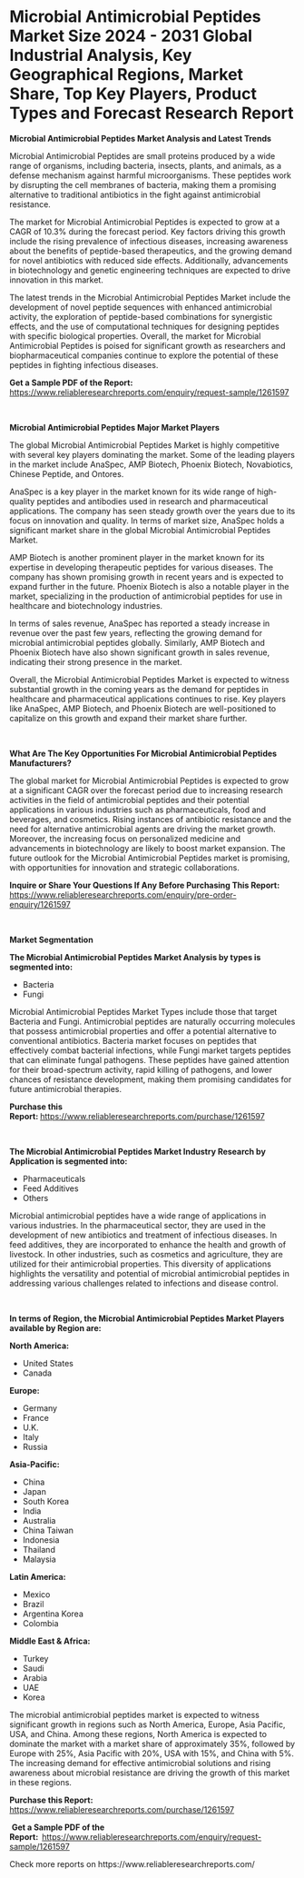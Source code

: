 <p><h1>Microbial Antimicrobial Peptides Market Size 2024 - 2031 Global Industrial Analysis, Key Geographical Regions, Market Share, Top Key Players, Product Types and Forecast Research Report</h1></p><p><strong>Microbial Antimicrobial Peptides Market Analysis and Latest Trends</strong></p>
<p><p>Microbial Antimicrobial Peptides are small proteins produced by a wide range of organisms, including bacteria, insects, plants, and animals, as a defense mechanism against harmful microorganisms. These peptides work by disrupting the cell membranes of bacteria, making them a promising alternative to traditional antibiotics in the fight against antimicrobial resistance.</p><p>The market for Microbial Antimicrobial Peptides is expected to grow at a CAGR of 10.3% during the forecast period. Key factors driving this growth include the rising prevalence of infectious diseases, increasing awareness about the benefits of peptide-based therapeutics, and the growing demand for novel antibiotics with reduced side effects. Additionally, advancements in biotechnology and genetic engineering techniques are expected to drive innovation in this market.</p><p>The latest trends in the Microbial Antimicrobial Peptides Market include the development of novel peptide sequences with enhanced antimicrobial activity, the exploration of peptide-based combinations for synergistic effects, and the use of computational techniques for designing peptides with specific biological properties. Overall, the market for Microbial Antimicrobial Peptides is poised for significant growth as researchers and biopharmaceutical companies continue to explore the potential of these peptides in fighting infectious diseases.</p></p>
<p><strong>Get a Sample PDF of the Report:&nbsp;</strong> <a href="https://www.reliableresearchreports.com/enquiry/request-sample/1261597">https://www.reliableresearchreports.com/enquiry/request-sample/1261597</a></p>
<p>&nbsp;</p>
<p><strong>Microbial Antimicrobial Peptides Major Market Players</strong></p>
<p><p>The global Microbial Antimicrobial Peptides Market is highly competitive with several key players dominating the market. Some of the leading players in the market include AnaSpec, AMP Biotech, Phoenix Biotech, Novabiotics, Chinese Peptide, and Ontores.</p><p>AnaSpec is a key player in the market known for its wide range of high-quality peptides and antibodies used in research and pharmaceutical applications. The company has seen steady growth over the years due to its focus on innovation and quality. In terms of market size, AnaSpec holds a significant market share in the global Microbial Antimicrobial Peptides Market.</p><p>AMP Biotech is another prominent player in the market known for its expertise in developing therapeutic peptides for various diseases. The company has shown promising growth in recent years and is expected to expand further in the future. Phoenix Biotech is also a notable player in the market, specializing in the production of antimicrobial peptides for use in healthcare and biotechnology industries.</p><p>In terms of sales revenue, AnaSpec has reported a steady increase in revenue over the past few years, reflecting the growing demand for microbial antimicrobial peptides globally. Similarly, AMP Biotech and Phoenix Biotech have also shown significant growth in sales revenue, indicating their strong presence in the market.</p><p>Overall, the Microbial Antimicrobial Peptides Market is expected to witness substantial growth in the coming years as the demand for peptides in healthcare and pharmaceutical applications continues to rise. Key players like AnaSpec, AMP Biotech, and Phoenix Biotech are well-positioned to capitalize on this growth and expand their market share further.</p></p>
<p>&nbsp;</p>
<p><strong>What Are The Key Opportunities For Microbial Antimicrobial Peptides Manufacturers?</strong></p>
<p><p>The global market for Microbial Antimicrobial Peptides is expected to grow at a significant CAGR over the forecast period due to increasing research activities in the field of antimicrobial peptides and their potential applications in various industries such as pharmaceuticals, food and beverages, and cosmetics. Rising instances of antibiotic resistance and the need for alternative antimicrobial agents are driving the market growth. Moreover, the increasing focus on personalized medicine and advancements in biotechnology are likely to boost market expansion. The future outlook for the Microbial Antimicrobial Peptides market is promising, with opportunities for innovation and strategic collaborations.</p></p>
<p><strong>Inquire or Share Your Questions If Any Before Purchasing This Report:</strong> <a href="https://www.reliableresearchreports.com/enquiry/pre-order-enquiry/1261597">https://www.reliableresearchreports.com/enquiry/pre-order-enquiry/1261597</a></p>
<p>&nbsp;</p>
<p><strong>Market Segmentation</strong></p>
<p><strong>The Microbial Antimicrobial Peptides Market Analysis by types is segmented into:</strong></p>
<p><ul><li>Bacteria</li><li>Fungi</li></ul></p>
<p><p>Microbial Antimicrobial Peptides Market Types include those that target Bacteria and Fungi. Antimicrobial peptides are naturally occurring molecules that possess antimicrobial properties and offer a potential alternative to conventional antibiotics. Bacteria market focuses on peptides that effectively combat bacterial infections, while Fungi market targets peptides that can eliminate fungal pathogens. These peptides have gained attention for their broad-spectrum activity, rapid killing of pathogens, and lower chances of resistance development, making them promising candidates for future antimicrobial therapies.</p></p>
<p><strong>Purchase this Report:&nbsp;</strong><a href="https://www.reliableresearchreports.com/purchase/1261597">https://www.reliableresearchreports.com/purchase/1261597</a></p>
<p>&nbsp;</p>
<p><strong>The Microbial Antimicrobial Peptides Market Industry Research by Application is segmented into:</strong></p>
<p><ul><li>Pharmaceuticals</li><li>Feed Additives</li><li>Others</li></ul></p>
<p><p>Microbial antimicrobial peptides have a wide range of applications in various industries. In the pharmaceutical sector, they are used in the development of new antibiotics and treatment of infectious diseases. In feed additives, they are incorporated to enhance the health and growth of livestock. In other industries, such as cosmetics and agriculture, they are utilized for their antimicrobial properties. This diversity of applications highlights the versatility and potential of microbial antimicrobial peptides in addressing various challenges related to infections and disease control.</p></p>
<p>&nbsp;</p>
<p><strong>In terms of Region, the Microbial Antimicrobial Peptides Market Players available by Region are:</strong></p>
<p>
    <p> <strong> North America: </strong>
        <ul>
            <li>United States</li>
            <li>Canada</li>
        </ul>
        </p> 
    <p> <strong> Europe: </strong>
        <ul>
            <li>Germany</li>
            <li>France</li>
            <li>U.K.</li>
            <li>Italy</li>
            <li>Russia</li>
        </ul>
        </p> 
    <p> <strong> Asia-Pacific: </strong>
        <ul>
            <li>China</li>
            <li>Japan</li>
            <li>South Korea</li>
            <li>India</li>
            <li>Australia</li>
            <li>China Taiwan</li>
            <li>Indonesia</li>
            <li>Thailand</li>
            <li>Malaysia</li>
        </ul>
        </p> 
    <p> <strong> Latin America: </strong>
        <ul>
            <li>Mexico</li>
            <li>Brazil</li>
            <li>Argentina Korea</li>
            <li>Colombia</li>
        </ul>
        </p> 
    <p> <strong> Middle East & Africa: </strong>
        <ul>
            <li>Turkey</li>
            <li>Saudi</li>
            <li>Arabia</li>
            <li>UAE</li>
            <li>Korea</li>
        </ul>
    </p>
    </p>
<p><p>The microbial antimicrobial peptides market is expected to witness significant growth in regions such as North America, Europe, Asia Pacific, USA, and China. Among these regions, North America is expected to dominate the market with a market share of approximately 35%, followed by Europe with 25%, Asia Pacific with 20%, USA with 15%, and China with 5%. The increasing demand for effective antimicrobial solutions and rising awareness about microbial resistance are driving the growth of this market in these regions.</p></p>
<p><strong>Purchase this Report: </strong><a href="https://www.reliableresearchreports.com/purchase/1261597">https://www.reliableresearchreports.com/purchase/1261597</a></p>
<p>&nbsp;<strong>Get a Sample PDF of the Report:&nbsp;&nbsp;</strong><a href="https://www.reliableresearchreports.com/enquiry/request-sample/1261597">https://www.reliableresearchreports.com/enquiry/request-sample/1261597</a></p>
<p><strong></strong></p>
<p>Check more reports on https://www.reliableresearchreports.com/</p>